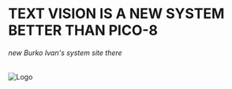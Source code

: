 # TEXT VISION IS A NEW SYSTEM BETTER THAN PICO-8
###### new Burko Ivan's system site there


![Logo](https://i.postimg.cc/rpYdj92t/2023-03-26-14-19-51.png)
